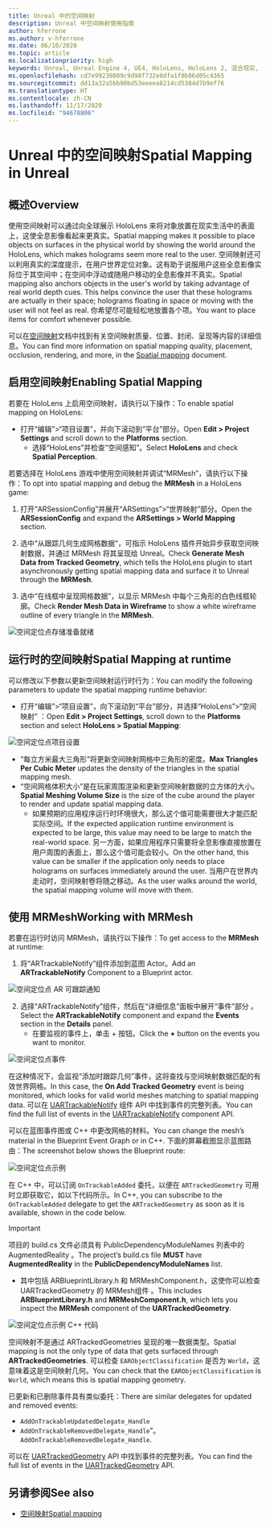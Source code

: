 ```yaml
---
title: Unreal 中的空间映射
description: Unreal 中空间映射使用指南
author: hferrone
ms.author: v-hferrone
ms.date: 06/10/2020
ms.topic: article
ms.localizationpriority: high
keywords: Unreal, Unreal Engine 4, UE4, HoloLens, HoloLens 2, 混合现实, 开发, 功能, 文档, 指南, 全息影像, 空间映射, 混合现实头戴显示设备, windows 混合现实头戴显示设备, 虚拟现实头戴显示设备
ms.openlocfilehash: cd7e99230809c9d98f732e0dfa1f0b86d05c4365
ms.sourcegitcommit: dd13a32a5bb90bd53eeeea8214cd5384d7b9ef76
ms.translationtype: HT
ms.contentlocale: zh-CN
ms.lasthandoff: 11/17/2020
ms.locfileid: "94678806"
---
```

# <a name="spatial-mapping-in-unreal"></a><span data-ttu-id="d2ae3-104">Unreal 中的空间映射</span><span class="sxs-lookup"><span data-stu-id="d2ae3-104">Spatial Mapping in Unreal</span></span>

## <a name="overview"></a><span data-ttu-id="d2ae3-105">概述</span><span class="sxs-lookup"><span data-stu-id="d2ae3-105">Overview</span></span>
<span data-ttu-id="d2ae3-106">使用空间映射可以通过向全球展示 HoloLens 来将对象放置在现实生活中的表面上，这使全息影像看起来更真实。</span><span class="sxs-lookup"><span data-stu-id="d2ae3-106">Spatial mapping makes it possible to place objects on surfaces in the physical world by showing the world around the HoloLens, which makes holograms seem more real to the user.</span></span> <span data-ttu-id="d2ae3-107">空间映射还可以利用真实的深度提示，在用户世界定位对象。这有助于说服用户这些全息影像实际位于其空间中；在空间中浮动或随用户移动的全息影像并不真实。</span><span class="sxs-lookup"><span data-stu-id="d2ae3-107">Spatial mapping also anchors objects in the user's world by taking advantage of real world depth cues. This helps convince the user that these holograms are actually in their space; holograms floating in space or moving with the user will not feel as real.</span></span> <span data-ttu-id="d2ae3-108">你希望尽可能轻松地放置各个项。</span><span class="sxs-lookup"><span data-stu-id="d2ae3-108">You want to place items for comfort whenever possible.</span></span>

<span data-ttu-id="d2ae3-109">可以在[空间映射](../../design/spatial-mapping.md)文档中找到有关空间映射质量、位置、封闭、呈现等内容的详细信息。</span><span class="sxs-lookup"><span data-stu-id="d2ae3-109">You can find more information on spatial mapping quality, placement, occlusion, rendering, and more, in the [Spatial mapping](../../design/spatial-mapping.md) document.</span></span>

## <a name="enabling-spatial-mapping"></a><span data-ttu-id="d2ae3-110">启用空间映射</span><span class="sxs-lookup"><span data-stu-id="d2ae3-110">Enabling Spatial Mapping</span></span>

<span data-ttu-id="d2ae3-111">若要在 HoloLens 上启用空间映射，请执行以下操作：</span><span class="sxs-lookup"><span data-stu-id="d2ae3-111">To enable spatial mapping on HoloLens:</span></span>
- <span data-ttu-id="d2ae3-112">打开“编辑”>“项目设置”，并向下滚动到“平台”部分。</span><span class="sxs-lookup"><span data-stu-id="d2ae3-112">Open **Edit > Project Settings** and scroll down to the **Platforms** section.</span></span>    
    + <span data-ttu-id="d2ae3-113">选择“HoloLens”并检查“空间感知”。</span><span class="sxs-lookup"><span data-stu-id="d2ae3-113">Select **HoloLens** and check **Spatial Perception**.</span></span>

<span data-ttu-id="d2ae3-114">若要选择在 HoloLens 游戏中使用空间映射并调试“MRMesh”，请执行以下操作：</span><span class="sxs-lookup"><span data-stu-id="d2ae3-114">To opt into spatial mapping and debug the **MRMesh** in a HoloLens game:</span></span>
1. <span data-ttu-id="d2ae3-115">打开“ARSessionConfig”并展开“ARSettings”>“世界映射”部分。</span><span class="sxs-lookup"><span data-stu-id="d2ae3-115">Open the **ARSessionConfig** and expand the **ARSettings > World Mapping** section.</span></span> 

2. <span data-ttu-id="d2ae3-116">选中“从跟踪几何生成网格数据”，可指示 HoloLens 插件开始异步获取空间映射数据，并通过 MRMesh 将其呈现给 Unreal。</span><span class="sxs-lookup"><span data-stu-id="d2ae3-116">Check **Generate Mesh Data from Tracked Geometry**, which tells the HoloLens plugin to start asynchronously getting spatial mapping data and surface it to Unreal through the **MRMesh**.</span></span> 
3. <span data-ttu-id="d2ae3-117">选中“在线框中呈现网格数据”，以显示 MRMesh 中每个三角形的白色线框轮廓。</span><span class="sxs-lookup"><span data-stu-id="d2ae3-117">Check **Render Mesh Data in Wireframe** to show a white wireframe outline of every triangle in the **MRMesh**.</span></span> 

![空间定位点存储准备就绪](images/unreal-spatialmapping-arsettings.PNG)


## <a name="spatial-mapping-at-runtime"></a><span data-ttu-id="d2ae3-119">运行时的空间映射</span><span class="sxs-lookup"><span data-stu-id="d2ae3-119">Spatial Mapping at runtime</span></span>
<span data-ttu-id="d2ae3-120">可以修改以下参数以更新空间映射运行时行为：</span><span class="sxs-lookup"><span data-stu-id="d2ae3-120">You can modify the following parameters to update the spatial mapping runtime behavior:</span></span>

- <span data-ttu-id="d2ae3-121">打开“编辑”>“项目设置”，向下滚动到“平台”部分，并选择“HoloLens”>“空间映射”  ：</span><span class="sxs-lookup"><span data-stu-id="d2ae3-121">Open **Edit > Project Settings**, scroll down to the **Platforms** section and select **HoloLens > Spatial Mapping**:</span></span> 

![空间定位点项目设置](images/unreal-spatialmapping-projectsettings.PNG)

- <span data-ttu-id="d2ae3-123">“每立方米最大三角形”将更新空间映射网格中三角形的密度。</span><span class="sxs-lookup"><span data-stu-id="d2ae3-123">**Max Triangles Per Cubic Meter** updates the density of the triangles in the spatial mapping mesh.</span></span>  
- <span data-ttu-id="d2ae3-124">“空间网格体积大小”是在玩家周围渲染和更新空间映射数据的立方体的大小。</span><span class="sxs-lookup"><span data-stu-id="d2ae3-124">**Spatial Meshing Volume Size** is the size of the cube around the player to render and update spatial mapping data.</span></span>  
    + <span data-ttu-id="d2ae3-125">如果预期的应用程序运行时环境很大，那么这个值可能需要很大才能匹配实际空间。</span><span class="sxs-lookup"><span data-stu-id="d2ae3-125">If the expected application runtime environment is expected to be large, this value may need to be large to match the real-world space.</span></span>  <span data-ttu-id="d2ae3-126">另一方面，如果应用程序只需要将全息影像直接放置在用户周围的表面上，那么这个值可能会较小。</span><span class="sxs-lookup"><span data-stu-id="d2ae3-126">On the other hand, this value can be smaller if the application only needs to place holograms on surfaces immediately around the user.</span></span> <span data-ttu-id="d2ae3-127">当用户在世界内走动时，空间映射卷将随之移动。</span><span class="sxs-lookup"><span data-stu-id="d2ae3-127">As the user walks around the world, the spatial mapping volume will move with them.</span></span> 

## <a name="working-with-mrmesh"></a><span data-ttu-id="d2ae3-128">使用 MRMesh</span><span class="sxs-lookup"><span data-stu-id="d2ae3-128">Working with MRMesh</span></span>
<span data-ttu-id="d2ae3-129">若要在运行时访问 MRMesh，请执行以下操作：</span><span class="sxs-lookup"><span data-stu-id="d2ae3-129">To get access to the **MRMesh** at runtime:</span></span>
1. <span data-ttu-id="d2ae3-130">将“ARTrackableNotify”组件添加到蓝图 Actor。</span><span class="sxs-lookup"><span data-stu-id="d2ae3-130">Add an **ARTrackableNotify** Component to a Blueprint actor.</span></span> 

![空间定位点 AR 可跟踪通知](images/unreal-spatialmapping-artrackablenotify.PNG)

2. <span data-ttu-id="d2ae3-132">选择“ARTrackableNotify”组件，然后在“详细信息”面板中展开“事件”部分  。</span><span class="sxs-lookup"><span data-stu-id="d2ae3-132">Select the **ARTrackableNotify** component and expand the **Events** section in the **Details** panel.</span></span> 
    - <span data-ttu-id="d2ae3-133">在要监视的事件上，单击 + 按钮。</span><span class="sxs-lookup"><span data-stu-id="d2ae3-133">Click the **+** button on the events you want to monitor.</span></span> 

![空间定位点事件](images/unreal-spatialmapping-events.PNG)

<span data-ttu-id="d2ae3-135">在这种情况下，会监视“添加时跟踪几何”事件，这将查找与空间映射数据匹配的有效世界网格。</span><span class="sxs-lookup"><span data-stu-id="d2ae3-135">In this case, the **On Add Tracked Geometry** event is being monitored, which looks for valid world meshes matching to spatial mapping data.</span></span> <span data-ttu-id="d2ae3-136">可以在 [UARTrackableNotify](https://docs.unrealengine.com/API/Runtime/AugmentedReality/UARTrackableNotifyComponent/index.html) 组件 API 中找到事件的完整列表。</span><span class="sxs-lookup"><span data-stu-id="d2ae3-136">You can find the full list of events in the [UARTrackableNotify](https://docs.unrealengine.com/API/Runtime/AugmentedReality/UARTrackableNotifyComponent/index.html) component API.</span></span> 

<span data-ttu-id="d2ae3-137">可以在蓝图事件图或 C++ 中更改网格的材料。</span><span class="sxs-lookup"><span data-stu-id="d2ae3-137">You can change the mesh’s material in the Blueprint Event Graph or in C++.</span></span> <span data-ttu-id="d2ae3-138">下面的屏幕截图显示蓝图路由：</span><span class="sxs-lookup"><span data-stu-id="d2ae3-138">The screenshot below shows the Blueprint route:</span></span> 

![空间定位点示例](images/unreal-spatialmapping-example.PNG)

<span data-ttu-id="d2ae3-140">在 C++ 中，可以订阅 `OnTrackableAdded` 委托，以便在 `ARTrackedGeometry` 可用时立即获取它，如以下代码所示。</span><span class="sxs-lookup"><span data-stu-id="d2ae3-140">In C++, you can subscribe to the `OnTrackableAdded` delegate to get the `ARTrackedGeometry` as soon as it is available, shown in the code below.</span></span> 

> [!IMPORTANT]
> <span data-ttu-id="d2ae3-141">项目的 build.cs 文件必须具有 PublicDependencyModuleNames 列表中的 AugmentedReality  。</span><span class="sxs-lookup"><span data-stu-id="d2ae3-141">The project’s build.cs file **MUST** have **AugmentedReality** in the **PublicDependencyModuleNames** list.</span></span>
> - <span data-ttu-id="d2ae3-142">其中包括 ARBlueprintLibrary.h 和 MRMeshComponent.h，这使你可以检查 UARTrackedGeometry 的 MRMesh组件   。</span><span class="sxs-lookup"><span data-stu-id="d2ae3-142">This includes **ARBlueprintLibrary.h** and **MRMeshComponent.h**, which lets you inspect the **MRMesh** component of the **UARTrackedGeometry**.</span></span> 

![空间定位点示例 C++ 代码](images/unreal-spatialmapping-examplecode.PNG)

<span data-ttu-id="d2ae3-144">空间映射不是通过 ARTrackedGeometries 呈现的唯一数据类型。</span><span class="sxs-lookup"><span data-stu-id="d2ae3-144">Spatial mapping is not the only type of data that gets surfaced through **ARTrackedGeometries**.</span></span> <span data-ttu-id="d2ae3-145">可以检查 `EARObjectClassification` 是否为 `World`，这意味着这是空间映射几何。</span><span class="sxs-lookup"><span data-stu-id="d2ae3-145">You can check that the `EARObjectClassification` is `World`, which means this is spatial mapping geometry.</span></span> 

<span data-ttu-id="d2ae3-146">已更新和已删除事件具有类似委托：</span><span class="sxs-lookup"><span data-stu-id="d2ae3-146">There are similar delegates for updated and removed events:</span></span> 
- `AddOnTrackableUpdatedDelegate_Handle` 
- <span data-ttu-id="d2ae3-147">`AddOnTrackableRemovedDelegate_Handle`”。</span><span class="sxs-lookup"><span data-stu-id="d2ae3-147">`AddOnTrackableRemovedDelegate_Handle`.</span></span> 

<span data-ttu-id="d2ae3-148">可以在 [UARTrackedGeometry](https://docs.unrealengine.com/API/Runtime/AugmentedReality/UARTrackedGeometry/index.html) API 中找到事件的完整列表。</span><span class="sxs-lookup"><span data-stu-id="d2ae3-148">You can find the full list of events in the [UARTrackedGeometry](https://docs.unrealengine.com/API/Runtime/AugmentedReality/UARTrackedGeometry/index.html) API.</span></span>

## <a name="see-also"></a><span data-ttu-id="d2ae3-149">另请参阅</span><span class="sxs-lookup"><span data-stu-id="d2ae3-149">See also</span></span>
* [<span data-ttu-id="d2ae3-150">空间映射</span><span class="sxs-lookup"><span data-stu-id="d2ae3-150">Spatial mapping</span></span>](../../design/spatial-mapping.md)
